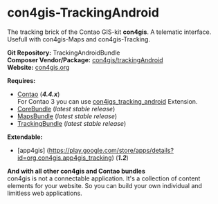 con4gis-TrackingAndroid
=======================
The tracking brick of the Contao GIS-kit **con4gis**. A telematic interface. Usefull with con4gis-Maps and con4gis-Tracking.

**Git Repository:** TrackingAndroidBundle  
**Composer Vendor/Package:** [con4gis/trackingAndroid](https://packagist.org/packages/con4gis/trackingAndroid)  
**Website:** [con4gis.org](https://con4gis.org)

**Requires:**
- [Contao](https://github.com/contao/core) (***4.4.x***)   
For Contao 3 you can use [con4igs_tracking_android](https://github.com/Kuestenschmiede/con4gis_tracking_android/releases) Extension.
- [CoreBundle](https://github.com/Kuestenschmiede/CoreBundle/releases) (*latest stable release*)
- [MapsBundle](https://github.com/Kuestenschmiede/MapsBundle/releases) (*latest stable release*)
- [TrackingBundle](https://github.com/Kuestenschmiede/TrackingBundle/releases) (*latest stable release*)

**Extendable:**
- [app4gis] (https://play.google.com/store/apps/details?id=org.con4gis.app4gis_tracking) (***1.2***)
  
**And with all other con4gis and Contao bundles**  
con4gis is not a connectable application. It's a collection of content 
elements for your website. So you can build your own individual and limitless web applications.